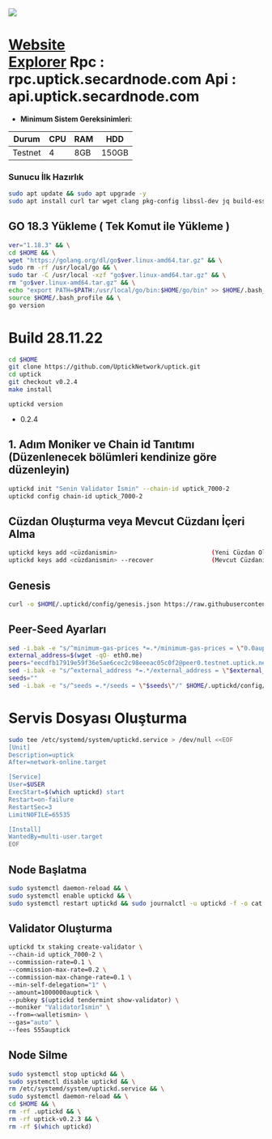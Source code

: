 <img src="https://miro.medium.com/max/1200/1*zjuHnPveUr7ZlLmj9lbGQw.jpeg" width="auto">
<p align="center">

[Website](https://uptick.network/ ) \
[Explorer](https://explorer.secardnode.com/uptick/staking)
Rpc : rpc.uptick.secardnode.com
Api : api.uptick.secardnode.com
=
- **Minimum Sistem Gereksinimleri**:

| Durum |CPU | RAM  | HDD  | 
|-----------|----|------|----------|
| Testnet   |   4| 8GB  | 150GB    |

### Sunucu İlk Hazırlık
```bash
sudo apt update && sudo apt upgrade -y
sudo apt install curl tar wget clang pkg-config libssl-dev jq build-essential bsdmainutils git make ncdu gcc git jq chrony liblz4-tool -y
```

## GO 18.3 Yükleme ( Tek Komut ile Yükleme )
```bash
ver="1.18.3" && \
cd $HOME && \
wget "https://golang.org/dl/go$ver.linux-amd64.tar.gz" && \
sudo rm -rf /usr/local/go && \
sudo tar -C /usr/local -xzf "go$ver.linux-amd64.tar.gz" && \
rm "go$ver.linux-amd64.tar.gz" && \
echo "export PATH=$PATH:/usr/local/go/bin:$HOME/go/bin" >> $HOME/.bash_profile && \
source $HOME/.bash_profile && \
go version
```

# Build 28.11.22
```bash
cd $HOME
git clone https://github.com/UptickNetwork/uptick.git
cd uptick
git checkout v0.2.4
make install
```

`uptickd version`
+ 0.2.4

## 1. Adım Moniker ve Chain id Tanıtımı (Düzenlenecek bölümleri kendinize göre düzenleyin)
```bash
uptickd init "Senin Validator İsmin" --chain-id uptick_7000-2
uptickd config chain-id uptick_7000-2
```

## Cüzdan Oluşturma veya Mevcut Cüzdanı İçeri Alma
```bash
uptickd keys add <cüzdanismin>                          (Yeni Cüzdan Oluşturma)
uptickd keys add <cüzdanismin> --recover                (Mevcut Cüzdanı İçeri Alma)
```

## Genesis
```bash
curl -o $HOME/.uptickd/config/genesis.json https://raw.githubusercontent.com/UptickNetwork/uptick-testnet/main/uptick_7000-2/genesis.json
```

## Peer-Seed Ayarları
```bash
sed -i.bak -e "s/^minimum-gas-prices *=.*/minimum-gas-prices = \"0.0auptick\"/;" ~/.uptickd/config/app.toml
external_address=$(wget -qO- eth0.me)
peers="eecdfb17919e59f36e5ae6cec2c98eeeac05c0f2@peer0.testnet.uptick.network:26656,178727600b61c055d9b594995e845ee9af08aa72@peer1.testnet.uptick.network:26656,f97a75fb69d3a5fe893dca7c8d238ccc0bd66a8f@uptick-seed.p2p.brocha.in:30554,94b63fddfc78230f51aeb7ac34b9fb86bd042a77@uptick-testnet-rpc.p2p.brocha.in:30556,902a93963c96589432ee3206944cdba392ae5c2d@65.108.42.105:27656"
sed -i.bak -e "s/^external_address *=.*/external_address = \"$external_address:26656\"/; s/^persistent_peers *=.*/persistent_peers = \"$peers\"/" $HOME/.uptickd/config/config.toml
seeds=""
sed -i.bak -e "s/^seeds =.*/seeds = \"$seeds\"/" $HOME/.uptickd/config/config.toml
```

# Servis Dosyası Oluşturma
```bash
sudo tee /etc/systemd/system/uptickd.service > /dev/null <<EOF
[Unit]
Description=uptick
After=network-online.target

[Service]
User=$USER
ExecStart=$(which uptickd) start
Restart=on-failure
RestartSec=3
LimitNOFILE=65535

[Install]
WantedBy=multi-user.target
EOF
```

## Node Başlatma
```bash
sudo systemctl daemon-reload && \
sudo systemctl enable uptickd && \
sudo systemctl restart uptickd && sudo journalctl -u uptickd -f -o cat
```

## Validator Oluşturma
```bash
uptickd tx staking create-validator \
--chain-id uptick_7000-2 \
--commission-rate=0.1 \
--commission-max-rate=0.2 \
--commission-max-change-rate=0.1 \
--min-self-delegation="1" \
--amount=1000000auptick \
--pubkey $(uptickd tendermint show-validator) \
--moniker "Validatorİsmin" \
--from=<walletismin> \
--gas="auto" \
--fees 555auptick
```

## Node Silme
```bash
sudo systemctl stop uptickd && \
sudo systemctl disable uptickd && \
rm /etc/systemd/system/uptickd.service && \
sudo systemctl daemon-reload && \
cd $HOME && \
rm -rf .uptickd && \
rm -rf uptick-v0.2.3 && \
rm -rf $(which uptickd)
```
